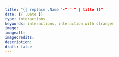 ```yaml
---
title: "{{ replace .Name "-" " " | title }}"
date: {{ .Date }}
type: interactions
keywords: interactions, interaction with stranger
image:
imagealt:
imagecredits: 
description:
draft: false
---
```

[comment]: # (Interactions with strangers )
